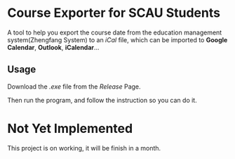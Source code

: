 # Course Exporter for SCAU Students

A tool to help you export the course date from the education management 
system(Zhengfang System) to an *iCal* file, which can be imported to 
**Google Calendar**, **Outlook**, **iCalendar**...

## Usage

Download the *.exe* file from the *Release* Page.

Then run the program, and follow the instruction
so you can do it.

# Not Yet Implemented

This project is on working, it will be finish in a month. 